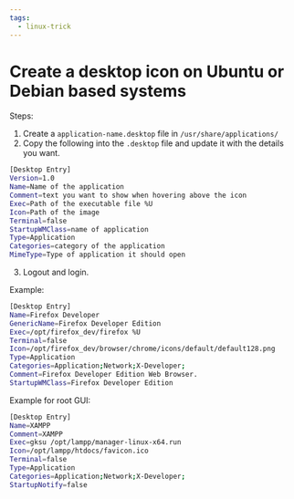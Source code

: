 ```yaml
---
tags:
  - linux-trick
---
```

# Create a desktop icon on Ubuntu or Debian based systems

Steps:

1. Create a `application-name.desktop` file in `/usr/share/applications/`
2. Copy the following into the `.desktop` file and update it with the details you want.

```bash
[Desktop Entry]
Version=1.0
Name=Name of the application
Comment=text you want to show when hovering above the icon
Exec=Path of the executable file %U
Icon=Path of the image
Terminal=false
StartupWMClass=name of application
Type=Application
Categories=category of the application
MimeType=Type of application it should open
```

3. Logout and login.

Example:

```bash
[Desktop Entry]
Name=Firefox Developer
GenericName=Firefox Developer Edition
Exec=/opt/firefox_dev/firefox %U
Terminal=false
Icon=/opt/firefox_dev/browser/chrome/icons/default/default128.png
Type=Application
Categories=Application;Network;X-Developer;
Comment=Firefox Developer Edition Web Browser.
StartupWMClass=Firefox Developer Edition
```

Example for root GUI:

```bash
[Desktop Entry]
Name=XAMPP
Comment=XAMPP
Exec=gksu /opt/lampp/manager-linux-x64.run
Icon=/opt/lampp/htdocs/favicon.ico
Terminal=false
Type=Application
Categories=Application;Network;X-Developer;
StartupNotify=false
```
